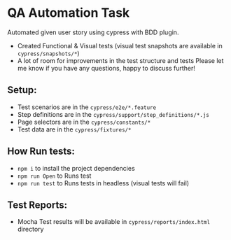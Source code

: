 # QA Automation Task

Automated given user story using cypress with BDD plugin.
* Created Functional & Visual tests (visual test snapshots are available in `cypress/snapshots/*`)
* A lot of room for improvements in the test structure and tests
Please let me know if you have any questions, happy to discuss further!

## Setup:
* Test scenarios are in the `cypress/e2e/*.feature`
* Step definitions are in the `cypress/support/step_definitions/*.js`
* Page selectors are in the `cypress/constants/*`
* Test data are in the `cypress/fixtures/*`

## How Run tests:
* `npm i` to install the project dependencies
* `npm run Open` to Runs test
* `npm run test` to Runs tests in headless (visual tests will fail)

## Test Reports:
* Mocha Test results will be available in `cypress/reports/index.html` directory
